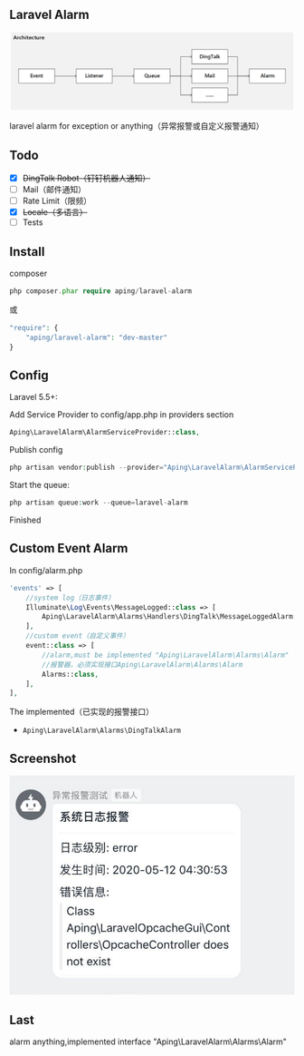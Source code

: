 ## Laravel Alarm

![Architecture](architecture.png)

laravel alarm for exception or anything（异常报警或自定义报警通知）

## Todo

- [x] ~~DingTalk Robot（钉钉机器人通知）~~
- [ ] Mail（邮件通知）
- [ ] Rate Limit（限频）
- [x] ~~Locale（多语言）~~
- [ ] Tests

## Install

composer
```php
php composer.phar require aping/laravel-alarm
```
或
```php
"require": {
    "aping/laravel-alarm": "dev-master"
}
```

## Config

Laravel 5.5+:

Add Service Provider to config/app.php in providers section
```php
Aping\LaravelAlarm\AlarmServiceProvider::class,
```

Publish config

```php
php artisan vendor:publish --provider="Aping\LaravelAlarm\AlarmServiceProvider"
```

Start the queue:
```php
php artisan queue:work --queue=laravel-alarm
```

Finished

## Custom Event Alarm

In config/alarm.php 

```php
'events' => [
    //system log（日志事件）
    Illuminate\Log\Events\MessageLogged::class => [
        Aping\LaravelAlarm\Alarms\Handlers\DingTalk\MessageLoggedAlarm::class,
    ],
    //custom event（自定义事件）
    event::class => [
        //alarm,must be implemented "Aping\LaravelAlarm\Alarms\Alarm"
        //报警器，必须实现接口Aping\LaravelAlarm\Alarms\Alarm
        Alarms::class,
    ],
],
```
The implemented（已实现的报警接口）
+ `Aping\LaravelAlarm\Alarms\DingTalkAlarm`


## Screenshot

![Screenshot](screenshot20200511.jpg)

## Last

alarm anything,implemented interface "Aping\LaravelAlarm\Alarms\Alarm"
